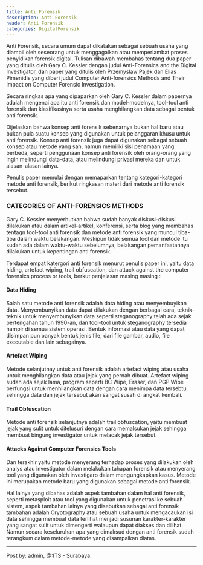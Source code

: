 ```yaml
---
title: Anti Forensik
description: Anti Forensik
header: Anti Forensik
categories: DigitalForensik
---
```


Anti Forensik, secara umum dapat dikatakan sebagai sebuah usaha yang diambil oleh seseorang untuk menggagalkan atau memperlambat proses penyidikan forensik digital. Tulisan dibawah membahas tentang dua paper yang ditulis oleh Gary C. Kessler dengan judul Anti-Forensics and the Digital Investigator, dan paper yang ditulis oleh Przemyslaw Pajek dan Elias Pimenidis yang diberi judul Computer Anti-forensics Methods and Their Impact on Computer Forensic Investigation.

Secara ringkas apa yang dipaparkan oleh Gary C. Kessler dalam papernya adalah mengenai apa itu anti forensik dan model-modelnya, tool-tool anti forensik dan klasifikasinya serta usaha menghilangkan data sebagai bentuk anti forensik.

Dijelaskan bahwa konsep anti forensik sebenarnya bukan hal baru atau bukan pula suatu konsep yang digunakan untuk pelanggaran khusu untuk anti forensik. Konsep anti forensik juga dapat digunakan sebagai sebuah konsep atau metode yang sah, namun memiliki sisi penamaan yang berbeda, seperti penggunaan konsep anti forensik oleh orang-orang yang ingin melindungi data-data, atau melindungi privasi mereka dan untuk alasan-alasan lainya.

Penulis paper memulai dengan memaparkan tentang kategori-kategori metode anti forensik, berikut ringkasan materi dari metode anti forensik tersebut.

### CATEGORIES OF ANTI-FORENSICS METHODS

Gary C. Kessler menyerbutkan bahwa sudah banyak diskusi-diskusi dilakukan atau dalam artikel-artikel, konferensi, serta blog yang membahas tentagn tool-tool anti forensik dan metode anti forensik yang muncul tiba-tiba dalam waktu belakangan. Meskipun tidak semua tool dan metode itu sudah ada dalam waktu-waktu sebelumnya, belakangan pemanfaatannya dilakukan untuk kepentingan anti forensik.

Terdapat empat katergori anti forensik menurut penulis paper ini, yaitu data hiding, artefact wiping, trail obfuscation, dan attack against the computer forensics process or tools, berkut penjelasan masing masing :

#### Data Hiding

Salah satu metode anti forensik adalah data hiding atau menyembuyikan data. Menyembunyikan data dapat dilakukan dengan berbagai cara, teknik-teknik untuk menyembunyikan data seperti steganography telah ada sejak pertengahan tahun 1990-an, dan tool-tool untuk steganography tersedia hampir di semua sistem operasi. Bentuk informasi atau data yang dapat disimpan pun banyak bentuk jenis file, dari file gambar, audio, file executable dan lain sebagainya.

#### Artefact Wiping

Metode selanjutnay untuk anti forensik adalah artefact wiping atau usaha untuk menghilangkan data atau jejak yang pernah dibuat. Artefact wiping sudah ada sejak lama, program seperti BC Wipe, Eraser, dan PGP Wipe berfungsi untuk menhilangkan data dengan cara menimpa data tersebtu sehingga data dan jejak tersebut akan sangat susah di angkat kembali.

#### Trail Obfuscation

Metode anti forensik selanjutnya adalah trail obfuscation, yaitu membuat jejak yang sulit untuk ditelusuri dengan cara memalsukan jejak sehingga membuat bingung investigator untuk melacak jejak tersebut.

#### Attacks Against Computer Forensics Tools

Dan terakhir yaitu metode menyerang terhadap proses yang dilakukan oleh analys atau investigator dalam melakukan tahapan forensik atau menyerang tool yang digunakan oleh investigaro dalam mengungkapkan kasus. Metode ini merupakan metode baru yang digunakan sebagai metode anti forensik.

Hal lainya yang dibahas adalah aspek tambahan dalam hal anti forensik, seperti metasploit atau tool yang digunakan untuk penetrasi ke sebuah sistem, aspek tambahan lainya yang disebutkan sebagai anti forensik tambahan adalah Cryptography atau sebuah usaha untuk mengacaukan isi data sehingga membuat data terlihat menjadi susunan karakter-karakter yang sangat sulit untuk dimengerti walaupun dapat diakses dan dilihat. Namun secara keseluruhan apa yang dimaksud dengan anti forensik sudah terangkum dalam metode-metode yang disampaikan diatas.


_____
Post by: admin, @:ITS - Surabaya.
